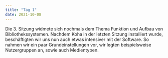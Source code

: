 ```yaml
---
title: "Tag 1"
date: 2021-10-08
---
```


Die 3. Sitzung widmete sich nochmals dem Thema Funktion und Aufbau von Bibliothekssystemen. Nachdem Koha in der letzten Sitzung installiert wurde, beschäftigten wir uns nun auch etwas intensiver mit der Software. So nahmen wir ein paar Grundeinstellungen vor, wir legten beispielsweise Nutzergruppen an, sowie auch Medientypen.
